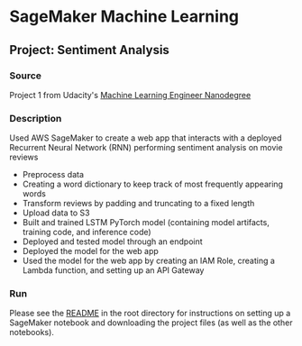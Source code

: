 # SageMaker Machine Learning

## Project: Sentiment Analysis

### Source 

Project 1 from Udacity's [Machine Learning Engineer Nanodegree](https://www.udacity.com/course/machine-learning-engineer-nanodegree--nd009t)

### Description

Used AWS SageMaker to create a web app that interacts with a deployed Recurrent Neural Network (RNN) performing sentiment analysis on movie reviews

- Preprocess data
- Creating a word dictionary to keep track of most frequently appearing words
- Transform reviews by padding and truncating to a fixed length
- Upload data to S3
- Built and trained LSTM PyTorch model (containing model artifacts, training code, and inference code)
- Deployed and tested model through an endpoint
- Deployed the model for the web app
- Used the model for the web app by creating an IAM Role, creating a Lambda function, and setting up an API Gateway

### Run

Please see the [README](https://github.com/udacity/sagemaker-deployment/tree/master/README.md) in the root directory for instructions on setting up a SageMaker notebook and downloading the project files (as well as the other notebooks).
